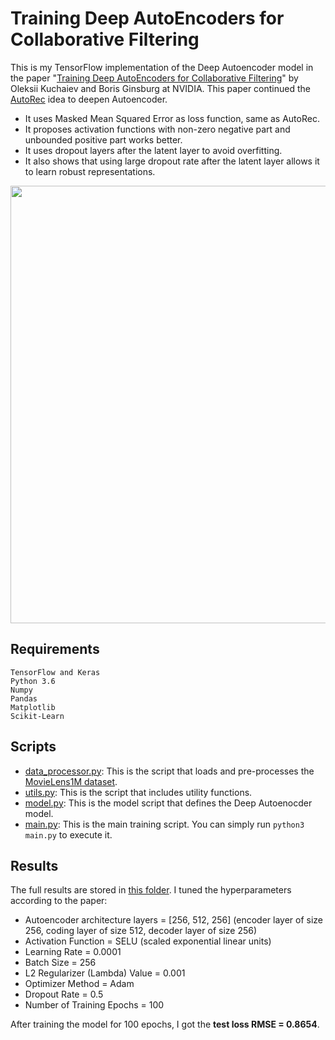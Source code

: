 # Training Deep AutoEncoders for Collaborative Filtering

This is my TensorFlow implementation of the Deep Autoencoder model in the paper "[Training Deep AutoEncoders for Collaborative Filtering](https://arxiv.org/abs/1708.01715)" by Oleksii Kuchaiev and Boris Ginsburg at NVIDIA.
This paper continued the [AutoRec](https://github.com/khanhnamle1994/transfer-rec/tree/master/Autoencoders-Experiments/AutoRec-TensorFlow) idea to deepen Autoencoder.

- It uses Masked Mean Squared Error as loss function, same as AutoRec.
- It proposes activation functions with non-zero negative part and unbounded positive part works better.
- It uses dropout layers after the latent layer to avoid overfitting.
- It also shows that using large dropout rate after the latent layer allows it to learn robust representations.

<img src="https://github.com/khanhnamle1994/transfer-rec/blob/master/Autoencoders-Experiments/NVIDIA-DeepAE-TensorFlow/Deep-AutoEncoder.png" width="700">

## Requirements
```
TensorFlow and Keras
Python 3.6
Numpy
Pandas
Matplotlib
Scikit-Learn
```

## Scripts
* [data_processor.py](https://github.com/khanhnamle1994/transfer-rec/blob/master/Autoencoders-Experiments/NVIDIA-DeepAE-TensorFlow/data_processor.py): This is the script that loads and pre-processes the [MovieLens1M dataset](https://github.com/khanhnamle1994/transfer-rec/tree/master/ml-1m).
* [utils.py](https://github.com/khanhnamle1994/transfer-rec/blob/master/Autoencoders-Experiments/NVIDIA-DeepAE-TensorFlow/utils.py): This is the script that includes utility functions.
* [model.py](https://github.com/khanhnamle1994/transfer-rec/blob/master/Autoencoders-Experiments/NVIDIA-DeepAE-TensorFlow/model.py): This is the model script that defines the Deep Autoenocder model.
* [main.py](https://github.com/khanhnamle1994/transfer-rec/blob/master/Autoencoders-Experiments/NVIDIA-DeepAE-TensorFlow/main.py): This is the main training script. You can simply run `python3 main.py` to execute it.

## Results
The full results are stored in [this folder](https://github.com/khanhnamle1994/transfer-rec/tree/master/Autoencoders-Experiments/NVIDIA-DeepAE-TensorFlow/results).
I tuned the hyperparameters according to the paper:
- Autoencoder architecture layers = [256, 512, 256] (encoder layer of size 256, coding layer of size 512, decoder layer of size 256)
- Activation Function = SELU (scaled exponential linear units)
- Learning Rate = 0.0001
- Batch Size = 256
- L2 Regularizer (Lambda) Value = 0.001
- Optimizer Method = Adam
- Dropout Rate = 0.5
- Number of Training Epochs = 100

After training the model for 100 epochs, I got the **test loss RMSE = 0.8654**.